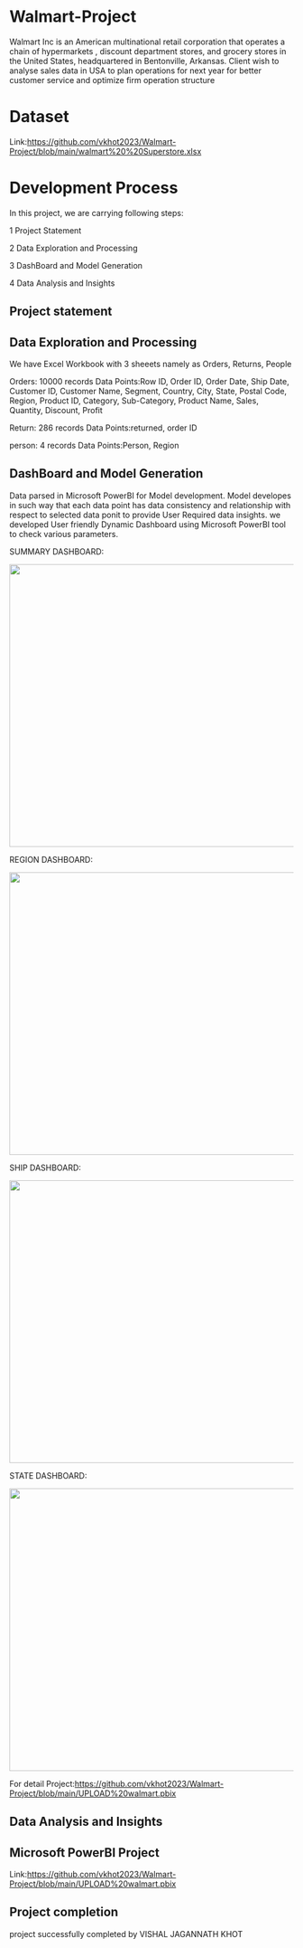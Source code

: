 # Walmart-Project

Walmart Inc is an American multinational retail corporation that operates a chain of hypermarkets , discount department stores, and grocery stores in the United States, headquartered in Bentonville, Arkansas. Client wish to analyse sales data in USA to plan operations for next year for better customer service and optimize firm operation structure

# Dataset
Link:https://github.com/vkhot2023/Walmart-Project/blob/main/walmart%20%20Superstore.xlsx

# Development Process
In this project, we are carrying following steps:

1 Project Statement

2 Data Exploration and Processing

3 DashBoard and Model Generation

4 Data Analysis and Insights

## Project statement

## Data Exploration and Processing

We have Excel Workbook with 3 sheeets namely as Orders, Returns, People

Orders: 10000 records   Data Points:Row ID, Order ID, Order Date, Ship Date, Customer ID, Customer Name, Segment, Country, City, State, Postal Code, Region, Product ID, Category, Sub-Category, Product Name, Sales, Quantity, Discount, Profit

Return: 286 records     Data Points:returned, order ID

person: 4 records       Data Points:Person, Region

## DashBoard and Model Generation

Data parsed in Microsoft PowerBI for Model development. Model developes in such way that each data point has data consistency and relationship with respect to selected data ponit to provide User Required data insights. we developed User friendly Dynamic Dashboard using Microsoft PowerBI tool to check various parameters.

SUMMARY DASHBOARD:

<img src="https://user-images.githubusercontent.com/115641570/223684436-af123d7e-471a-4a7c-8302-bfee2c1248fe.PNG" height="500" width="1000" />

REGION DASHBOARD:

<img src="https://user-images.githubusercontent.com/115641570/223684591-6b383671-0f34-41db-9754-0dd819208028.PNG" height="500" width="1000" />

SHIP DASHBOARD:

<img src="https://user-images.githubusercontent.com/115641570/223684779-b23e5779-0a16-4961-a15f-7fb8f43fec63.PNG" height="500" width="1000" />

STATE DASHBOARD:

<img src="https://user-images.githubusercontent.com/115641570/223684884-eec34ee0-cc20-46aa-8169-d1743f0ace36.PNG" height="500" width="1000" />

For detail Project:https://github.com/vkhot2023/Walmart-Project/blob/main/UPLOAD%20walmart.pbix

## Data Analysis and Insights

## Microsoft PowerBI Project

Link:https://github.com/vkhot2023/Walmart-Project/blob/main/UPLOAD%20walmart.pbix

## Project completion

project successfully completed by VISHAL JAGANNATH KHOT
